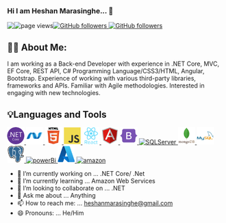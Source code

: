 ### Hi I am Heshan Marasinghe... 👋

<a href="https://www.linkedin.com/in/heshan-marasinghe-8a5265172/">
  <img align="left" src="https://img.shields.io/badge/linkedin-%230077B5.svg?&style=for-the-badge&logo=linkedin&logoColor=white" height=25>
</a> 
<a href="https://github.com/heshanmarasinghe/">
  <img align="left" src="https://komarev.com/ghpvc/?username=heshanmarasinghe" alt="page views" />
</a>
<a href="https://github.com/heshanmarasinghe?tab=followers">
  <img alt="GitHub followers" src="https://img.shields.io/github/followers/heshanmarasinghe?color=green&logo=github">
</a>
<a href="https://github.com/heshanmarasinghe?tab=stars">
  <img alt="GitHub followers" src="https://img.shields.io/github/stars/heshanmarasinghe?color=yellow&logo=github">
</a>

## 👨‍💻 About Me:

I am working as a Back-end Developer with experience in .NET Core, MVC, EF Core, REST API, C# Programming Language/CSS3/HTML, Angular, Bootstrap. Experience of working with various third-party libraries, frameworks and APIs. Familiar with Agile methodologies. Interested in engaging with new technologies.

## 💡Languages and Tools

<p align="left">
  
<a href="https://dotnet.microsoft.com/en-us/download/dotnet-framework" target="_blank"> <img src="https://github.com/devicons/devicon/blob/master/icons/dotnetcore/dotnetcore-original.svg" alt=">.NETCore" width="40" height="40"/> </a>
 <a href="https://dotnet.microsoft.com/en-us/download/dotnet-framework" target="_blank"> <img src="https://github.com/devicons/devicon/blob/master/icons/dot-net/dot-net-original.svg" alt="NET" width="40" height="40"/> </a>
<a href="https://www.w3.org/html/" target="_blank"> <img src="https://raw.githubusercontent.com/devicons/devicon/master/icons/html5/html5-original-wordmark.svg" alt="html5" width="40" height="40"/> </a>
<a href="https://developer.mozilla.org/en-US/docs/Web/JavaScript" target="_blank"> <img src="https://raw.githubusercontent.com/devicons/devicon/master/icons/javascript/javascript-original.svg" alt="javascript" width="40" height="40"/> </a>
<a href="https://reactjs.org/" target="_blank"> <img src="https://raw.githubusercontent.com/devicons/devicon/master/icons/react/react-original-wordmark.svg" alt="react" width="40" height="40"/> </a>
<a href="https://angular.io/" target="_blank"> <img src="https://raw.githubusercontent.com/devicons/devicon/master/icons/angularjs/angularjs-original.svg" alt=“angular” width="40" height="40"/> </a> 
<a href="https://getbootstrap.com/" target="_blank"> <img src="https://raw.githubusercontent.com/devicons/devicon/master/icons/bootstrap/bootstrap-plain.svg" alt=“bootstrap” width="40" height="40"/> </a>
<a href="https://www.microsoft.com/en-us/sql-server/sql-server-downloads" target="_blank"> <img src="http://idwbi.com/wp-content/uploads/2017/04/backup-sql-server-ret.png" alt="SQLServer" width="40" height="40"/> </a>
<a href="https://www.mongodb.com/" target="_blank"> <img src="https://raw.githubusercontent.com/devicons/devicon/master/icons/mongodb/mongodb-original-wordmark.svg" alt="mongodb" width="40" height="40"/> </a>
<a href="https://www.mysql.com/" target="_blank"> <img src="https://raw.githubusercontent.com/devicons/devicon/master/icons/mysql/mysql-original-wordmark.svg" alt="mysql" width="40" height="40"/> </a>
<a href="https://www.postgresql.org/" target="_blank"> <img src="https://github.com/devicons/devicon/blob/master/icons/postgresql/postgresql-original.svg" alt="postgreSQL" width="40" height="40"/> </a>
<a href="https://powerbi.microsoft.com/en-us/" target="_blank"> <img src="https://cdn.freelogovectors.net/wp-content/uploads/2017/04/power-bi-logo.png" alt="powerBi" width="40" height="40"/> </a>
<a href="https://azure.microsoft.com/en-us/" target="_blank"> <img src="https://github.com/devicons/devicon/blob/master/icons/azure/azure-original.svg" alt="azure" width="40" height="40"/> </a>
<a href="https://aws.amazon.com/" target="_blank"> <img src="https://pbs.twimg.com/profile_images/1351700750993223681/NNJK6vzE_400x400.jpg" alt="amazon" width="40" height="40"/> </a>
</p>


- 🔭 I’m currently working on ... .NET Core/ .Net
- 🌱 I’m currently learning ... Amazon Web Services
- 👯 I’m looking to collaborate on ... .NET
- 💬 Ask me about ... Anything
- 📫 How to reach me: ... heshanmarasinghe@gmail.com
- 😄 Pronouns: ... He/Him
